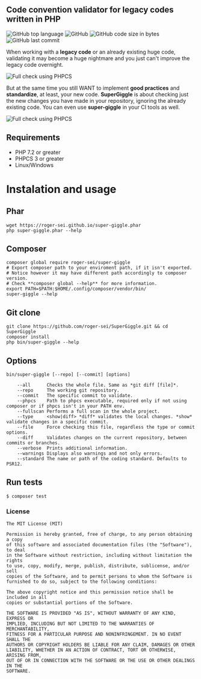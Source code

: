 ## Code convention validator for legacy codes written in PHP

![GitHub top language](https://img.shields.io/github/languages/top/roger-sei/SuperGiggle?style=for-the-badge)
![GitHub](https://img.shields.io/github/license/roger-sei/SuperGiggle?style=for-the-badge)
![GitHub code size in bytes](https://img.shields.io/github/languages/code-size/roger-sei/SuperGiggle?style=for-the-badge)
![GitHub last commit](https://img.shields.io/github/last-commit/roger-sei/SuperGiggle?style=for-the-badge)

When working with a **legacy code** or an already existing huge code, validating it may become a huge nightmare and you just can't improve the legacy code overnight.

![Full check using PHPCS](https://roger-sei.github.io/assets/phpcs.gif)

But at the same time you still WANT to implement **good practices** and **standardize**, at least, your new code. **SuperGiggle** is about checking just the new changes you have made in your repository, ignoring the already existing code. You can even use **super-giggle** in your CI tools as well.

![Full check using PHPCS](https://roger-sei.github.io/assets/super-giggle.gif)

## Requirements
- PHP 7.2 or greater
- PHPCS 3 or greater
- Linux/Windows

# Instalation and usage

## Phar

    wget https://roger-sei.github.io/super-giggle.phar
    php super-giggle.phar --help

## Composer
    composer global require roger-sei/super-giggle
    # Export composer path to your enviroment path, if it isn't exported.
    # Notice however it may have different path accordingly to composer version.
    # Check **composer global --help** for more information. 
    export PATH=$PATH:$HOME/.config/composer/vendor/bin/
    super-giggle --help

## Git clone

    git clone https://github.com/roger-sei/SuperGiggle.git && cd SuperGiggle
    composer install
    php bin/super-giggle --help

## Options
    bin/super-giggle [--repo] [--commit] [options]
```
    --all      Checks the whole file. Same as *git diff [file]*.
    --repo     The working git repository.
    --commit   The specific commit to validate.
    --phpcs    Path to phpcs executable, required only if not using composer or if phpcs isn't in your PATH env.
    --fullscan Performs a full scan in the whole project.
    --type     <show|diff> *diff* validates the local changes. *show* validate changes in a specific commit.
    --file     Force checking this file, regardless the type or commit options.
    --diff     Validates changes on the current repository, between commits or branches.
    --verbose  Prints additional information.
    --warnings Displays also warnings and not only errors.
    --standard The name or path of the coding standard. Defaults to PSR12.
```

## Run tests
```
$ composer test
```

### License

```
The MIT License (MIT)

Permission is hereby granted, free of charge, to any person obtaining a copy
of this software and associated documentation files (the "Software"), to deal
in the Software without restriction, including without limitation the rights
to use, copy, modify, merge, publish, distribute, sublicense, and/or sell
copies of the Software, and to permit persons to whom the Software is
furnished to do so, subject to the following conditions:

The above copyright notice and this permission notice shall be included in all
copies or substantial portions of the Software.

THE SOFTWARE IS PROVIDED "AS IS", WITHOUT WARRANTY OF ANY KIND, EXPRESS OR
IMPLIED, INCLUDING BUT NOT LIMITED TO THE WARRANTIES OF MERCHANTABILITY,
FITNESS FOR A PARTICULAR PURPOSE AND NONINFRINGEMENT. IN NO EVENT SHALL THE
AUTHORS OR COPYRIGHT HOLDERS BE LIABLE FOR ANY CLAIM, DAMAGES OR OTHER
LIABILITY, WHETHER IN AN ACTION OF CONTRACT, TORT OR OTHERWISE, ARISING FROM,
OUT OF OR IN CONNECTION WITH THE SOFTWARE OR THE USE OR OTHER DEALINGS IN THE
SOFTWARE.
```
